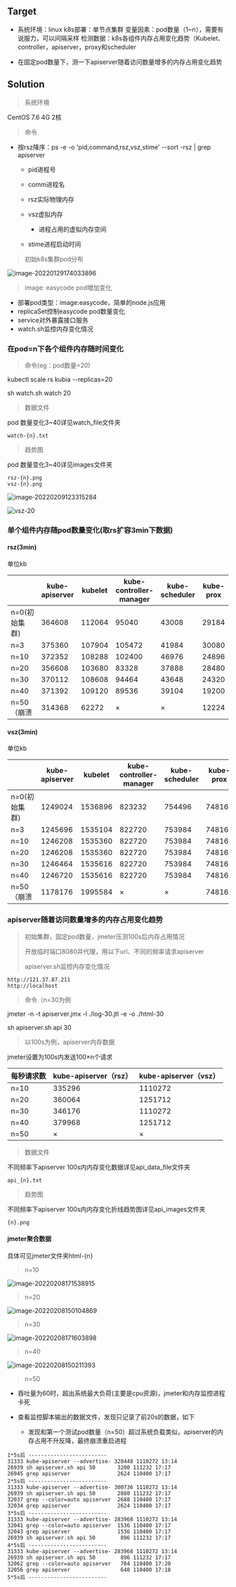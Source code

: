 ## Target

- 系统环境：linux
  k8s部署：单节点集群
  变量因素：pod数量（1~n），需要有说服力，可以间隔采样
  检测数据：k8s各组件内存占用变化趋势（Kubelet、controller，apiserver，proxy和scheduler

- 在固定pod数量下，测一下apiserver随着访问数量增多的内存占用变化趋势

## Solution

> 系统环境

CentOS 7.6 4G 2核

> 命令

- 按rsz降序：ps -e -o 'pid,command,rsz,vsz,stime' --sort -rsz | grep apiserver

  - pid进程号

  - comm进程名
  - rsz实际物理内存

  - vsz虚拟内存
    - 进程占用的虚拟内存空间

  - stime进程启动时间

> 初始k8s集群pod分布

![image-20220129174033896](https://tva1.sinaimg.cn/large/008i3skNgy1gyuok46l43j318o0e4776.jpg)

> image: easycode pod增加变化

- 部署pod类型：image:easycode，简单的node.js应用
- replicaSet控制easycode pod数量变化
- service对外暴露接口服务
- watch.sh监控内存变化情况

### 在pod=n下各个组件内存随时间变化

> 命令(eg：pod数量=20)

kubectl scale rs kubia --replicas=20

sh watch.sh watch 20

> 数据文件

pod 数量变化3~40详见watch_file文件夹

```
watch-{n}.txt
```

> 趋势图

pod 数量变化3~40详见images文件夹

```
rsz-{n}.png
vsz-{n}.png
```

![image-20220209123315284](https://tva1.sinaimg.cn/large/008i3skNgy1gz75hquyljj30xc0m8ac2.jpg)

![vsz-20](https://tva1.sinaimg.cn/large/008i3skNgy1gz75htjad5j30xc0m8wg7.jpg)

### 单个组件内存随pod数量变化(取rs扩容3min下数据)

#### rsz(3min)

单位kb

|               | kube-apiserver | kubelet | kube-controller-manager | kube-scheduler | kube-prox |
| ------------- | -------------- | ------- | ----------------------- | -------------- | --------- |
| n=0(初始集群) | 364608         | 112064  | 95040                   | 43008          | 29184     |
| n=3           | 375360         | 107904  | 105472                  | 41984          | 30080     |
| n=10          | 372352         | 108288  | 102400                  | 46976          | 24896     |
| n=20          | 356608         | 103680  | 83328                   | 37888          | 28480     |
| n=30          | 370112         | 108608  | 94464                   | 43648          | 24320     |
| n=40          | 371392         | 109120  | 89536                   | 39104          | 19200     |
| n=50（崩溃    | 314368         | 62272   | ×                       | ×              | 12224     |

#### vsz(3min)

单位kb

|               | kube-apiserver | kubelet | kube-controller-manager | kube-scheduler | kube-prox |
| ------------- | -------------- | ------- | ----------------------- | -------------- | --------- |
| n=0(初始集群) | 1249024        | 1536896 | 823232                  | 754496         | 748160    |
| n=3           | 1245696        | 1535104 | 822720                  | 753984         | 748160    |
| n=10          | 1246208        | 1535360 | 822720                  | 753984         | 748160    |
| n=20          | 1246208        | 1535360 | 822720                  | 753984         | 748160    |
| n=30          | 1246464        | 1535616 | 822720                  | 753984         | 748160    |
| n=40          | 1246720        | 1535616 | 822720                  | 753984         | 748160    |
| n=50（崩溃    | 1178176        | 1995584 | ×                       | ×              | 748160    |

### apiserver随着访问数量增多的内存占用变化趋势

> 初始集群，固定pod数量，jmeter压测100s后内存占用情况
>
> 开放临时端口8080并代理，用以下url、不同的频率请求apiserver
>
> apiserver.sh监控内存变化情况

```
http://121.37.87.211
http://localhost
```

> 命令（n=30为例

jmeter -n -t apiserver.jmx -l ./log-30.jtl -e -o ./html-30

sh apiserver.sh api 30

> 以100s为例，apiserver内存数据

jmeter设置为100s内发送100×n个请求

| 每秒请求数 | kube-apiserver（rsz） | kube-apiserver（vsz） |
| ---------- | --------------------- | --------------------- |
| n=10       | 335296                | 1110272               |
| n=20       | 360064                | 1251712               |
| n=30       | 346176                | 1110272               |
| n=40       | 379968                | 1251712               |
| n=50       | ×                     | ×                     |

> 数据文件

不同频率下apiserver 100s内内存变化数据详见api_data_file文件夹

```
api_{n}.txt
```

> 趋势图

不同频率下apiserver 100s内内存变化折线趋势图详见api_images文件夹

```
{n}.png
```

#### jmeter聚合数据

具体可见jmeter文件夹html-{n}

> n=10

![image-20220208171538915](https://tva1.sinaimg.cn/large/008i3skNgy1gz68182a05j31tm0fyq6d.jpg)

> n=20

![image-20220208150104869](https://tva1.sinaimg.cn/large/008i3skNgy1gz6457trmoj31u80gcwhn.jpg)

> n=30

![image-20220208171603898](https://tva1.sinaimg.cn/large/008i3skNgy1gz681nf3mfj31tu0g277h.jpg)

> n=40

![image-20220208150211393](https://tva1.sinaimg.cn/large/008i3skNgy1gz646cxn43j31tm0fs77f.jpg)

> n=50

- 吞吐量为60时，超出系统最大负荷(主要是cpu资源)，jmeter和内存监控进程卡死

- 查看监控脚本输出的数据文件，发现只记录了前20s的数据，如下
  - 发现和第一个测试pod数量（n=50）超过系统负载类似，apiserver的内存占用不升反降，最终崩溃重启进程

```
1*5s后 -------------------------
31333 kube-apiserver --advertise- 328448 1110272 13:14
26939 sh apiserver.sh api 50       3200 111232 17:17
26945 grep apiserver               2624 110400 17:17
2*5s后 -------------------------
31333 kube-apiserver --advertise- 300736 1110272 13:14
26939 sh apiserver.sh api 50       2880 111232 17:17
32037 grep --color=auto apiserver  2688 110400 17:17
32034 grep apiserver               2624 110400 17:17
3*5s后 -------------------------
31333 kube-apiserver --advertise- 283968 1110272 13:14
32041 grep --color=auto apiserver  1536 110400 17:17
32043 grep apiserver               1536 110400 17:17
26939 sh apiserver.sh api 50        896 111232 17:17
4*5s后 -------------------------
31333 kube-apiserver --advertise- 283968 1110272 13:14
26939 sh apiserver.sh api 50        896 111232 17:17
32062 grep --color=auto apiserver   704 110400 17:20
32056 grep apiserver                640 110400 17:18
5*5s后 -------------------------
```

